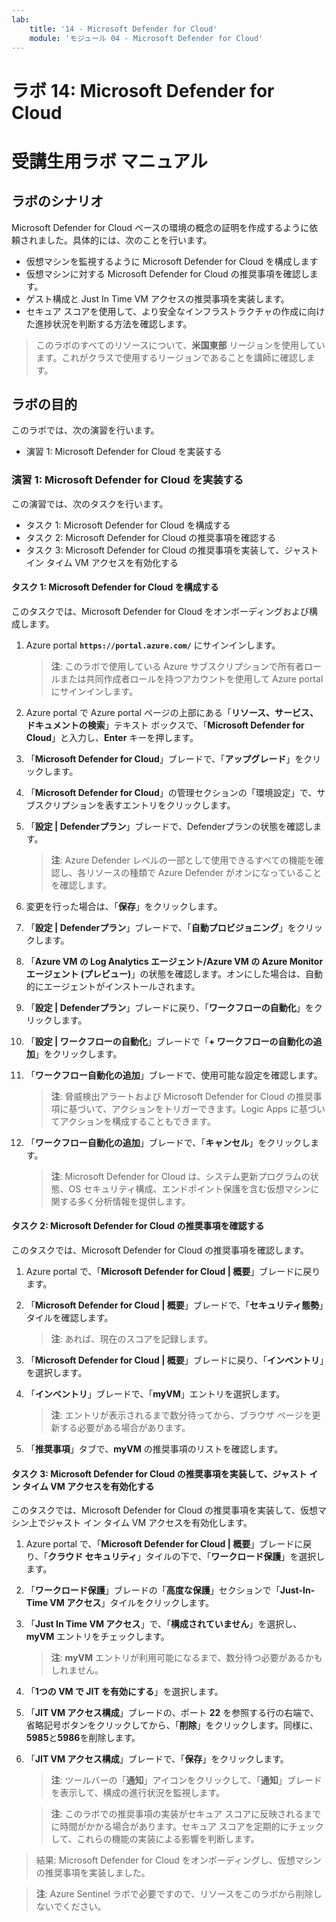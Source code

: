```yaml
---
lab:
    title: '14 - Microsoft Defender for Cloud'
    module: 'モジュール 04 - Microsoft Defender for Cloud'
---
```


# ラボ 14: Microsoft Defender for Cloud
# 受講生用ラボ マニュアル

## ラボのシナリオ

Microsoft Defender for Cloud ベースの環境の概念の証明を作成するように依頼されました。具体的には、次のことを行います。

- 仮想マシンを監視するように Microsoft Defender for Cloud を構成します
- 仮想マシンに対する Microsoft Defender for Cloud の推奨事項を確認します。
- ゲスト構成と Just In Time VM アクセスの推奨事項を実装します。 
- セキュア スコアを使用して、より安全なインフラストラクチャの作成に向けた進捗状況を判断する方法を確認します。

> このラボのすべてのリソースについて、**米国東部** リージョンを使用しています。これがクラスで使用するリージョンであることを講師に確認します。 

## ラボの目的

このラボでは、次の演習を行います。

- 演習 1: Microsoft Defender for Cloud を実装する

### 演習 1: Microsoft Defender for Cloud を実装する

この演習では、次のタスクを行います。

- タスク 1: Microsoft Defender for Cloud を構成する
- タスク 2: Microsoft Defender for Cloud の推奨事項を確認する
- タスク 3: Microsoft Defender for Cloud の推奨事項を実装して、ジャスト イン タイム VM アクセスを有効化する

#### タスク 1: Microsoft Defender for Cloud を構成する

このタスクでは、Microsoft Defender for Cloud をオンボーディングおよび構成します。

1. Azure portal **`https://portal.azure.com/`** にサインインします。

    > **注**: このラボで使用している Azure サブスクリプションで所有者ロールまたは共同作成者ロールを持つアカウントを使用して Azure portal にサインインします。

1. Azure portal で Azure portal ページの上部にある「**リソース、サービス、ドキュメントの検索**」テキスト ボックスで、「**Microsoft Defender for Cloud**」と入力し、**Enter** キーを押します。

1. 「**Microsoft Defender for Cloud**」ブレードで、「**アップグレード**」をクリックします。
     
1. 「**Microsoft Defender for Cloud**」の管理セクションの「環境設定」で、サブスクリプションを表すエントリをクリックします。

1. 「**設定 \| Defenderプラン**」ブレードで、Defenderプランの状態を確認します。 

    > **注**: Azure Defender レベルの一部として使用できるすべての機能を確認し、各リソースの種類で Azure Defender がオンになっていることを確認します。 

1. 変更を行った場合は、「**保存**」をクリックします。

1. 「**設定 \| Defenderプラン**」ブレードで、「**自動プロビジョニング**」をクリックします。

1. 「**Azure VM の Log Analytics エージェント/Azure VM の Azure Monitor エージェント (プレビュー)**」の状態を確認します。オンにした場合は、自動的にエージェントがインストールされます。 

1. 「**設定 \| Defenderプラン**」ブレードに戻り、「**ワークフローの自動化**」をクリックします。

1. 「**設定 \| ワークフローの自動化**」ブレードで「**+ ワークフローの自動化の追加**」をクリックします。

1. 「**ワークフロー自動化の追加**」ブレードで、使用可能な設定を確認します。 

    > **注**: 脅威検出アラートおよび Microsoft Defender for Cloud の推奨事項に基づいて、アクションをトリガーできます。Logic Apps に基づいてアクションを構成することもできます。 

1. 「**ワークフロー自動化の追加**」ブレードで、「**キャンセル**」をクリックします。

    > **注**: Microsoft Defender for Cloud は、システム更新プログラムの状態、OS セキュリティ構成、エンドポイント保護を含む仮想マシンに関する多く分析情報を提供します。

#### タスク 2: Microsoft Defender for Cloud の推奨事項を確認する

このタスクでは、Microsoft Defender for Cloud の推奨事項を確認します。 

1. Azure portal で、「**Microsoft Defender for Cloud \| 概要**」ブレードに戻ります。 

1. 「**Microsoft Defender for Cloud \| 概要**」ブレードで、「**セキュリティ態勢**」タイルを確認します。

    > **注**: あれば、現在のスコアを記録します。

1. 「**Microsoft Defender for Cloud \| 概要**」ブレードに戻り、「**インベントリ**」を選択します。

1. 「**インベントリ**」ブレードで、「**myVM**」エントリを選択します。

    > **注**: エントリが表示されるまで数分待ってから、ブラウザ ページを更新する必要がある場合があります。
    
1. 「**推奨事項**」タブで、**myVM** の推奨事項のリストを確認します。


#### タスク 3: Microsoft Defender for Cloud の推奨事項を実装して、ジャスト イン タイム VM アクセスを有効化する

このタスクでは、Microsoft Defender for Cloud の推奨事項を実装して、仮想マシン上でジャスト イン タイム VM アクセスを有効化します。 

1. Azure portal で、「**Microsoft Defender for Cloud \| 概要**」ブレードに戻り、「**クラウド セキュリティ**」タイルの下で、「**ワークロード保護**」を選択します。

1. 「**ワークロード保護**」ブレードの「**高度な保護**」セクションで「**Just-In-Time VM アクセス**」タイルをクリックします。

1. 「**Just In Time VM アクセス**」で、「**構成されていません**」を選択し、**myVM** エントリをチェックします。

    > **注**: **myVM** エントリが利用可能になるまで、数分待つ必要があるかもしれません。

1. 「**1つの VM で JIT を有効にする**」を選択します。

1. 「**JIT VM アクセス構成**」ブレードの、ポート **22** を参照する行の右端で、省略記号ボタンをクリックしてから、「**削除**」をクリックします。同様に、**5985**と**5986**を削除します。

1. 「**JIT VM アクセス構成**」ブレードで、「**保存**」をクリックします。

    > **注**: ツールバーの「**通知**」アイコンをクリックして、「**通知**」ブレードを表示して、構成の進行状況を監視します。 

    > **注**: このラボでの推奨事項の実装がセキュア スコアに反映されるまでに時間がかかる場合があります。セキュア スコアを定期的にチェックして、これらの機能の実装による影響を判断します。 

> 結果: Microsoft Defender for Cloud をオンボーディングし、仮想マシンの推奨事項を実装しました。 


> **注**: Azure Sentinel ラボで必要ですので、リソースをこのラボから削除しないでください。
